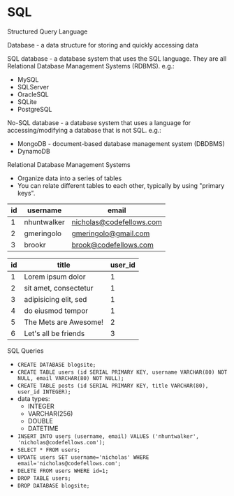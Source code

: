 # SQL

Structured Query Language

Database - a data structure for storing and quickly accessing data

SQL database - a database system that uses the SQL language. They are all Relational Database Management Systems (RDBMS). e.g.:
  - MySQL
  - SQLServer
  - OracleSQL
  - SQLite
  - PostgreSQL

No-SQL database - a database system that uses a language for accessing/modifying a database that is not SQL. e.g.:
  - MongoDB - document-based database management system (DBDBMS)
  - DynamoDB

Relational Database Management Systems
- Organize data into a series of tables
- You can relate different tables to each other, typically by using "primary keys".

| id | username | email |
| --- | ---- | --- |
| 1 | nhuntwalker | nicholas@codefellows.com |
| 2 | gmeringolo | gmeringolo@gmail.com |
| 3 | brookr | brook@codefellows.com |

| id | title | user_id |
| --- | --- | --- |
| 1 | Lorem ipsum dolor | 1 |
| 2 | sit amet, consectetur | 1 |
| 3 | adipisicing elit, sed | 1 |
| 4 | do eiusmod tempor | 1 |
| 5 | The Mets are Awesome! | 2 |
| 6 | Let's all be friends | 3 |

SQL Queries

- `CREATE DATABASE blogsite;`
- `CREATE TABLE users (id SERIAL PRIMARY KEY, username VARCHAR(80) NOT NULL, email VARCHAR(80) NOT NULL);`
- `CREATE TABLE posts (id SERIAL PRIMARY KEY, title VARCHAR(80), user_id INTEGER);`
- data types:
  * INTEGER
  * VARCHAR(256)
  * DOUBLE
  * DATETIME
- `INSERT INTO users (username, email) VALUES ('nhuntwalker', 'nicholas@codefellows.com');`
- `SELECT * FROM users;`
- `UPDATE users SET username='nicholas' WHERE email='nicholas@codefellows.com';`
- `DELETE FROM users WHERE id=1;`
- `DROP TABLE users;`
- `DROP DATABASE blogsite;`
